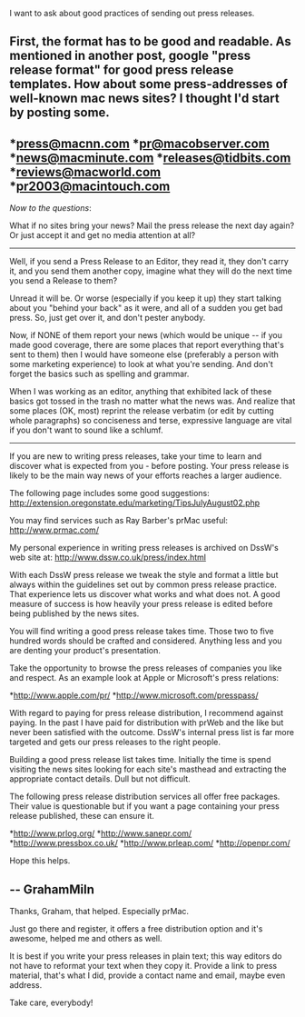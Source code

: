 

I want to ask about good practices of sending out press releases.

First, the format has to be good and readable. As mentioned in another post, google "press release format" for good press release templates.
How about some press-addresses of well-known mac news sites? I thought I'd start by posting some.
----

*press@macnn.com
*pr@macobserver.com
*news@macminute.com
*releases@tidbits.com
*reviews@macworld.com
*pr2003@macintouch.com
----
*Now to the questions*:

What if no sites bring your news? Mail the press release the next day again? Or just accept it and get no media attention at all?

----
Well, if you send a Press Release to an Editor, they read it, they don't carry it, and you send them another copy, imagine what they will do the next time you send a Release to them?

Unread it will be. Or worse (especially if you keep it up) they start talking about you "behind your back" as it were, and all of a sudden you get bad press. So, just get over it, and don't pester anybody.

Now, if NONE of them report your news (which would be unique -- if you made good coverage, there are some places that report everything that's sent to them) then I would have someone else (preferably a person with some marketing experience) to look at what you're sending. And don't forget the basics such as spelling and grammar.

When I was working as an editor, anything that exhibited lack of these basics got tossed in the trash no matter what the news was. And realize that some places (OK, most) reprint the release verbatim (or edit by cutting whole paragraphs) so conciseness and terse, expressive language are vital if you don't want to sound like a schlumf.

----
If you are new to writing press releases, take your time to learn and discover what is expected from you - before posting. Your press release is likely to be the main way news of your efforts reaches a larger audience.

The following page includes some good suggestions: http://extension.oregonstate.edu/marketing/TipsJulyAugust02.php

You may find services such as Ray Barber's prMac useful: http://www.prmac.com/

My personal experience in writing press releases is archived on DssW's web site at: http://www.dssw.co.uk/press/index.html

With each DssW press release we tweak the style and format a little but always within the guidelines set out by common press release practice. That experience lets us discover what works and what does not. A good measure of success is how heavily your press release is edited before being published by the news sites.

You will find writing a good press release takes time. Those two to five hundred words should be crafted and considered. Anything less and you are denting your product's presentation.

Take the opportunity to browse the press releases of companies you like and respect. As an example look at Apple or Microsoft's press relations:


*http://www.apple.com/pr/
*http://www.microsoft.com/presspass/


With regard to paying for press release distribution, I recommend against paying. In the past I have paid for distribution with prWeb and the like but never been satisfied with the outcome. DssW's internal press list is far more targeted and gets our press releases to the right people.

Building a good press release list takes time. Initially the time is spend visiting the news sites looking for each site's masthead and extracting the appropriate contact details. Dull but not difficult.

The following press release distribution services all offer free packages. Their value is questionable but if you want a page containing your press release published, these can ensure it.


*http://www.prlog.org/
*http://www.sanepr.com/
*http://www.pressbox.co.uk/
*http://www.prleap.com/
*http://openpr.com/


Hope this helps.

-- GrahamMiln
----
Thanks, Graham, that helped. Especially prMac.

Just go there and register, it offers a free distribution option and it's awesome, helped me and others as well.

It is best if you write your press releases in plain text; this way editors do not have to reformat your text when they copy it.
Provide a link to press material, that's what I did, provide a contact name and email, maybe even address.

Take care, everybody!
